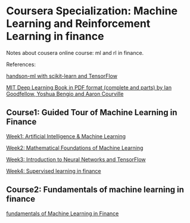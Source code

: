 # Coursera Specialization: Machine Learning and Reinforcement Learning in finance
Notes about cousera online course: ml and rl in finance.

References:

[handson-ml with scikit-learn and TensorFlow](https://github.com/ageron/handson-ml)

[MIT Deep Learning Book in PDF format (complete and parts) by Ian Goodfellow, Yoshua Bengio and Aaron Courville](https://github.com/janishar/mit-deep-learning-book-pdf)

## Course1: Guided Tour of Machine Learning in Finance
[Week1: Artificial Intelligence & Machine Learning](https://github.com/SuperSaiki/Coursera-Machine-Learning-and-Reinforcement-Learning-in-Finance/blob/master/1.1%20Artificial%20Intelligence%20%26%20Machine%20Learning.md)

[Week2: Mathematical Foundations of Machine Learning](https://github.com/SuperSaiki/Coursera-Machine-Learning-and-Reinforcement-Learning-in-Finance/blob/master/1.2%20Mathematical%20Foundations%20of%20Machine%20Learning.md)

[Week3:  Introduction to Neural Networks and TensorFlow](https://github.com/SuperSaiki/Coursera-Machine-Learning-and-Reinforcement-Learning-in-Finance/blob/master/1.3%20Introduction%20to%20Supervised%20Learning.md)

[Week4:  Supervised learning in finance](https://github.com/SuperSaiki/Coursera-Machine-Learning-and-Reinforcement-Learning-in-Finance/blob/master/1.4%20Supervised%20Learning%20in%20Finance.md)

## Course2: Fundamentals of machine learning in finance
[fundamentals of Machine Learning in Finance](https://github.com/SuperSaiki/FundamentalsofMachineLearninginFinance)
